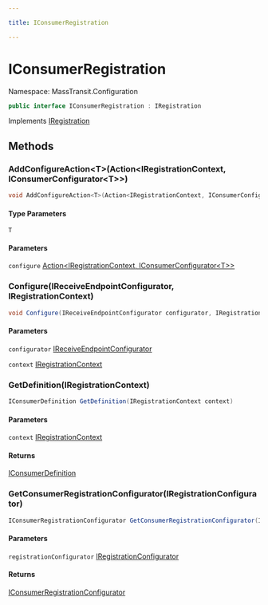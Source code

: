 ```yaml
---

title: IConsumerRegistration

---
```


# IConsumerRegistration

Namespace: MassTransit.Configuration

```csharp
public interface IConsumerRegistration : IRegistration
```

Implements [IRegistration](../masstransit-configuration/iregistration)

## Methods

### **AddConfigureAction\<T\>(Action\<IRegistrationContext, IConsumerConfigurator\<T\>\>)**

```csharp
void AddConfigureAction<T>(Action<IRegistrationContext, IConsumerConfigurator<T>> configure)
```

#### Type Parameters

`T`<br/>

#### Parameters

`configure` [Action\<IRegistrationContext, IConsumerConfigurator\<T\>\>](https://learn.microsoft.com/en-us/dotnet/api/system.action-2)<br/>

### **Configure(IReceiveEndpointConfigurator, IRegistrationContext)**

```csharp
void Configure(IReceiveEndpointConfigurator configurator, IRegistrationContext context)
```

#### Parameters

`configurator` [IReceiveEndpointConfigurator](../../masstransit-abstractions/masstransit/ireceiveendpointconfigurator)<br/>

`context` [IRegistrationContext](../../masstransit-abstractions/masstransit/iregistrationcontext)<br/>

### **GetDefinition(IRegistrationContext)**

```csharp
IConsumerDefinition GetDefinition(IRegistrationContext context)
```

#### Parameters

`context` [IRegistrationContext](../../masstransit-abstractions/masstransit/iregistrationcontext)<br/>

#### Returns

[IConsumerDefinition](../../masstransit-abstractions/masstransit/iconsumerdefinition)<br/>

### **GetConsumerRegistrationConfigurator(IRegistrationConfigurator)**

```csharp
IConsumerRegistrationConfigurator GetConsumerRegistrationConfigurator(IRegistrationConfigurator registrationConfigurator)
```

#### Parameters

`registrationConfigurator` [IRegistrationConfigurator](../masstransit/iregistrationconfigurator)<br/>

#### Returns

[IConsumerRegistrationConfigurator](../../masstransit-abstractions/masstransit/iconsumerregistrationconfigurator)<br/>
